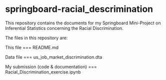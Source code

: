 # springboard-racial_descrimination

This repository contains the documents for my Springboard Mini-Project on Inferential Statistics concerning the Racial Discrimination.

The files in this repository are:

This file === README.md

Data file === us_job_market_discrimination.dta

My submission (code & documentation) === Racial_Discrimination_exercise.ipynb
